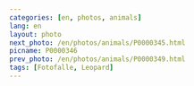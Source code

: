 ```yaml
---
categories: [en, photos, animals]
lang: en
layout: photo
next_photo: /en/photos/animals/P0000345.html
picname: P0000346
prev_photo: /en/photos/animals/P0000349.html
tags: [Fotofalle, Leopard]
---
```

